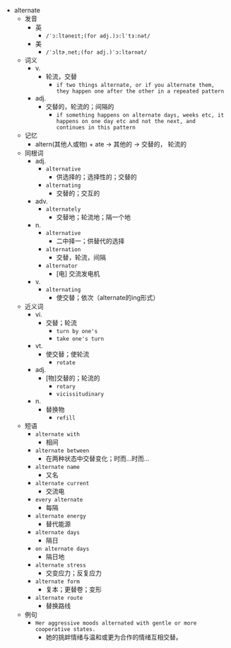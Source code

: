 - alternate
  - 发音
    - 英
      - `/ˈɔ:ltəneɪt;(for adj.)ɔ:lˈtɜ:nət/`
    - 美
      - `/ˈɔltɚˌnet;(for adj.)ˈɔ:ltərnət/`
  - 词义
    - v.
      - 轮流，交替
        - `if two things alternate, or if you alternate them, they happen one after the other in a repeated pattern`
    - adj.
      - 交替的，轮流的；间隔的
        - `if something happens on alternate days, weeks etc, it happens on one day etc and not the next, and continues in this pattern`
  - 记忆
    - altern(其他人或物) + ate → 其他的 → 交替的， 轮流的
  - 同根词
    - adj.
      - `alternative`
        - 供选择的；选择性的；交替的
      - `alternating`
        - 交替的；交互的
    - adv.
      - `alternately`
        - 交替地；轮流地；隔一个地
    - n.
      - `alternative`
        - 二中择一；供替代的选择
      - `alternation`
        - 交替，轮流，间隔
      - `alternator`
        - [电] 交流发电机
    - v.
      - `alternating`
        - 使交替；依次（alternate的ing形式）
  - 近义词
    - vi.
      - 交替；轮流
        - `turn by one's`
        - `take one's turn`
    - vt.
      - 使交替；使轮流
        - `rotate`
    - adj.
      - [物]交替的；轮流的
        - `rotary`
        - `vicissitudinary`
    - n.
      - 替换物
        - `refill`
  - 短语
    - `alternate with`
      - 相间 
    - `alternate between`
      - 在两种状态中交替变化；时而…时而… 
    - `alternate name`
      - 又名 
    - `alternate current`
      - 交流电 
    - `every alternate`
      - 每隔 
    - `alternate energy`
      - 替代能源 
    - `alternate days`
      - 隔日 
    - `on alternate days`
      - 隔日地 
    - `alternate stress`
      - 交变应力；反复应力 
    - `alternate form`
      - 复本；更替卷；变形 
    - `alternate route`
      - 替换路线 
  - 例句
    - `Her aggressive moods alternated with gentle or more cooperative states.`
      - 她的挑衅情绪与温和或更为合作的情绪互相交替。

